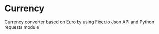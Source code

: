 # Currency
Currency converter based on Euro
by using Fixer.io  Json API and Python  requests module
